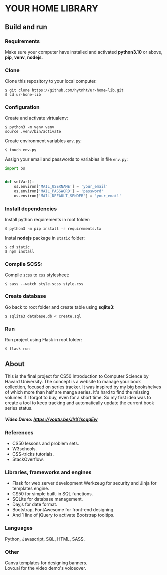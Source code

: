 # YOUR HOME LIBRARY

## Build and run

### Requirements

Make sure your computer have installed and activated **python3.10** or above, **pip**, **venv**, **nodejs**.

### Clone

Clone this repository to your local computer.

```shell script
$ git clone https://github.com/hytnht/ur-home-lib.git
$ cd ur-hone-lib
```

### Configuration

Create and activate virtualenv:

```shell script
$ python3 -m venv venv
source .venv/bin/activate
```

Create environment variables `env.py`:

```shell script
$ touch env.py
```

Assign your email and passwords to variables in file `env.py`:

```python
import os


def setVar():
    os.environ['MAIL_USERNAME'] = 'your_email'
    os.environ['MAIL_PASSWORD'] = 'password'
    os.environ['MAIL_DEFAULT_SENDER'] = 'your_email'
```

### Install dependencies

Install python requirements in root folder:

```shell script
$ python3 -m pip install -r requirements.tx
```

Instal **nodejs** package in `static` folder:

```shell script
$ cd static
$ npm install
```

### Compile SCSS:

Compile `scss` to `css` stylesheet:

```shell script
$ sass --watch style.scss style.css
```

### Create database

Go back to root folder and create table using **sqlite3**:

```shell script
$ sqlite3 database.db < create.sql
```

### Run

Run project using Flask in root folder:

```shell script
$ flask run 
```

## About

This is the final project for CS50 Introduction to Computer Science by Havard University. The concept is a website to
manage your book collection, focused on series tracker. It was inspired by my big bookshelves of which more than half
are manga series. It's hard to find the missing volumes if I forgot to buy, even for a short time. So my first idea was
to create a tool to keep tracking and automatically update the current book series status.

##### Video Demo: https://youtu.be/JIrX1scqqEw

### References

- CS50 lessons and problem sets.
- W3schools.
- CSS-tricks tutorials.
- StackOverflow.

### Libraries, frameworks and engines

- Flask for web server development Werkzeug for security and Jinja for templates engine.
- CS50 for simple built-in SQL functions.
- SQLite for database management.
- Dayjs for date format.
- Bootstrap, FontAwesome for front-end designing.
- And 1 line of jQuery to activate Bootstrap tooltips.

### Languages

Python, Javascript, SQL, HTML, SASS.

### Other

Canva templates for designing banners.\
Lovo.ai for the video demo's voiceover.




